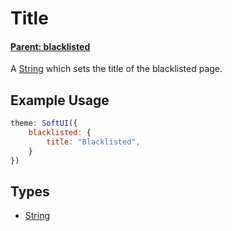 # Title
#### **[Parent: blacklisted](/docs/blacklisted/)**

A [String](https://developer.mozilla.org/en-US/docs/Web/JavaScript/Reference/Global_Objects/String) which sets the title of the blacklisted page.

## Example Usage
```js
theme: SoftUI({
    blacklisted: {
        title: "Blacklisted",
    }
})
```

## Types
- [String](https://developer.mozilla.org/en-US/docs/Web/JavaScript/Reference/Global_Objects/String)